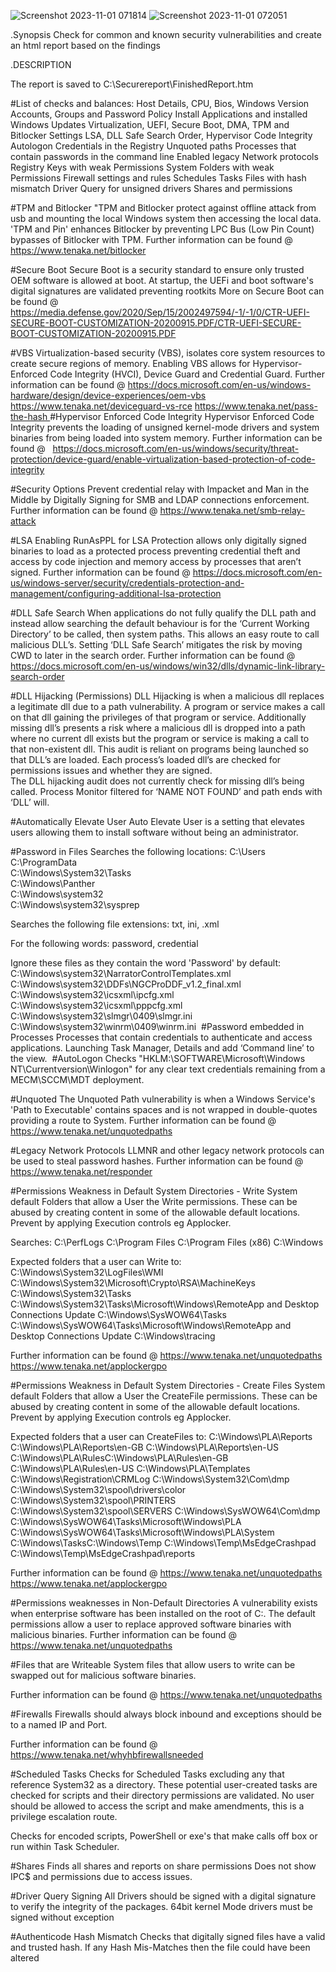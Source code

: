 ![Screenshot 2023-11-01 071814](https://github.com/Tenaka/SecureReport/assets/86342641/8ffb3061-3d00-4357-b6ae-7960e60ed823)
![Screenshot 2023-11-01 072051](https://github.com/Tenaka/SecureReport/assets/86342641/255a753d-78a6-4781-9be0-5848bb874abe)


.Synopsis
Check for common and known security vulnerabilities and create an html report based on the findings

.DESCRIPTION

The report is saved to C:\Securereport\FinishedReport.htm

#List of checks and balances:
Host Details, CPU, Bios, Windows Version
Accounts, Groups and Password Policy
Install Applications and installed Windows Updates
Virtualization, UEFI, Secure Boot, DMA, TPM and Bitlocker Settings
LSA, DLL Safe Search Order, Hypervisor Code Integrity
Autologon Credentials in the Registry
Unquoted paths
Processes that contain passwords in the command line
Enabled legacy Network protocols
Registry Keys with weak Permissions
System Folders with weak Permissions
Firewall settings and rules
Schedules Tasks
Files with hash mismatch
Driver Query for unsigned drivers
Shares and permissions

#TPM and Bitlocker
"TPM and Bitlocker protect against offline attack from usb and mounting the local Windows system then accessing the local data. 'TPM and Pin' enhances Bitlocker by preventing LPC Bus (Low Pin Count) bypasses of Bitlocker with TPM.
Further information can be found @
https://www.tenaka.net/bitlocker

#Secure Boot
Secure Boot is a security standard to ensure only trusted OEM software is allowed at boot. At startup, the UEFi and boot software's digital signatures are validated preventing rootkits
More on Secure Boot can be found @
https://media.defense.gov/2020/Sep/15/2002497594/-1/-1/0/CTR-UEFI-SECURE-BOOT-CUSTOMIZATION-20200915.PDF/CTR-UEFI-SECURE-BOOT-CUSTOMIZATION-20200915.PDF

#VBS
Virtualization-based security (VBS), isolates core system resources to create secure regions of memory. Enabling VBS allows for Hypervisor-Enforced Code Integrity (HVCI), Device Guard and Credential Guard.
Further information can be found @
https://docs.microsoft.com/en-us/windows-hardware/design/device-experiences/oem-vbs
https://www.tenaka.net/deviceguard-vs-rce
https://www.tenaka.net/pass-the-hash 
​
#Hypervisor Enforced Code Integrity
Hypervisor Enforced Code Integrity prevents the loading of unsigned kernel-mode drivers and system binaries from being loaded into system memory.
Further information can be found @  
https://docs.microsoft.com/en-us/windows/security/threat-protection/device-guard/enable-virtualization-based-protection-of-code-integrity

#Security Options
Prevent credential relay with Impacket and Man in the Middle by Digitally Signing for SMB and LDAP connections enforcement.
Further information can be found @
https://www.tenaka.net/smb-relay-attack

#LSA
Enabling RunAsPPL for LSA Protection allows only digitally signed binaries to load as a protected process preventing credential theft and access by code injection and memory access by processes that aren’t signed.
Further information can be found @ https://docs.microsoft.com/en-us/windows-server/security/credentials-protection-and-management/configuring-additional-lsa-protection

#DLL Safe Search
When applications do not fully qualify the DLL path and instead allow searching the default behaviour is for the ‘Current Working Directory’ to be called, then system paths. This allows an easy route to call malicious DLL’s. Setting ‘DLL Safe Search’ mitigates the risk by moving CWD to later in the search order.
Further information can be found @
https://docs.microsoft.com/en-us/windows/win32/dlls/dynamic-link-library-search-order

#DLL Hijacking (Permissions)
DLL Hijacking is when a malicious dll replaces a legitimate dll due to a path vulnerability. A program or service makes a call on that dll gaining the privileges of that program or service. Additionally missing dll’s presents a risk where a malicious dll is dropped into a path where no current dll exists but the program or service is making a call to that non-existent dll.
This audit is reliant on programs being launched so that DLL’s are loaded. Each process’s loaded dll’s are checked for permissions issues and whether they are signed.  
The DLL hijacking audit does not currently check for missing dll’s being called. Process Monitor filtered for ‘NAME NOT FOUND’ and path ends with ‘DLL’ will.


#Automatically Elevate User
Auto Elevate User is a setting that elevates users allowing them to install software without being an administrator. 

#Password in Files
Searches the following locations:
C:\Users\
C:\ProgramData\
C:\Windows\System32\Tasks\
C:\Windows\Panther\
C:\Windows\system32\
C:\Windows\system32\sysprep

Searches the following file extensions:
txt, ini, .xml

For the following words:
password, credential

Ignore these files as they contain the word 'Password' by default:
C:\Windows\system32\NarratorControlTemplates.xml
C:\Windows\system32\DDFs\NGCProDDF_v1.2_final.xml
C:\Windows\system32\icsxml\ipcfg.xml
C:\Windows\system32\icsxml\pppcfg.xml
C:\Windows\system32\slmgr\0409\slmgr.ini
C:\Windows\system32\winrm\0409\winrm.ini
​
#Password embedded in Processes
Processes that contain credentials to authenticate and access applications. Launching Task Manager, Details and add ‘Command line’ to the view.
​
#AutoLogon
Checks "HKLM:\SOFTWARE\Microsoft\Windows NT\Currentversion\Winlogon" for any clear text credentials remaining from a MECM\SCCM\MDT deployment.

#Unquoted
The Unquoted Path vulnerability is when a Windows Service's 'Path to Executable' contains spaces and is not wrapped in double-quotes providing a route to System.
Further information can be found @
https://www.tenaka.net/unquotedpaths

#Legacy Network Protocols
LLMNR and other legacy network protocols can be used to steal password hashes.
Further information can be found @
https://www.tenaka.net/responder

#Permissions Weakness in Default System Directories - Write
System default Folders that allow a User the Write permissions. These can be abused by creating content in some of the allowable default locations. Prevent by applying Execution controls eg Applocker.

Searches:
C:\PerfLogs
C:\Program Files
C:\Program Files (x86)
C:\Windows

Expected folders that a user can Write to:
C:\Windows\System32\LogFiles\WMI
C:\Windows\System32\Microsoft\Crypto\RSA\MachineKeys
C:\Windows\System32\Tasks
C:\Windows\System32\Tasks\Microsoft\Windows\RemoteApp and Desktop Connections Update
C:\Windows\SysWOW64\Tasks
C:\Windows\SysWOW64\Tasks\Microsoft\Windows\RemoteApp and Desktop Connections Update
C:\Windows\tracing

Further information can be found @
https://www.tenaka.net/unquotedpaths
https://www.tenaka.net/applockergpo

#Permissions Weakness in Default System Directories - Create Files
System default Folders that allow a User the CreateFile permissions. These can be abused by creating content in some of the allowable default locations. Prevent by applying Execution controls eg Applocker.

Expected folders that a user can CreateFiles to:
C:\Windows\PLA\Reports
C:\Windows\PLA\Reports\en-GB
C:\Windows\PLA\Reports\en-US
C:\Windows\PLA\RulesC:\Windows\PLA\Rules\en-GB
C:\Windows\PLA\Rules\en-US
C:\Windows\PLA\Templates
C:\Windows\Registration\CRMLog
C:\Windows\System32\Com\dmp
C:\Windows\System32\spool\drivers\color
C:\Windows\System32\spool\PRINTERS
C:\Windows\System32\spool\SERVERS
C:\Windows\SysWOW64\Com\dmp
C:\Windows\SysWOW64\Tasks\Microsoft\Windows\PLA
C:\Windows\SysWOW64\Tasks\Microsoft\Windows\PLA\System
C:\Windows\TasksC:\Windows\Temp
C:\Windows\Temp\MsEdgeCrashpad
C:\Windows\Temp\MsEdgeCrashpad\reports

Further information can be found @
https://www.tenaka.net/unquotedpaths
https://www.tenaka.net/applockergpo

#Permissions weaknesses in Non-Default Directories
A vulnerability exists when enterprise software has been installed on the root of C:\. The default permissions allow a user to replace approved software binaries with malicious binaries.
Further information can be found @
https://www.tenaka.net/unquotedpaths

#Files that are Writeable
System files that allow users to write can be swapped out for malicious software binaries.

Further information can be found @
https://www.tenaka.net/unquotedpaths

#Firewalls
Firewalls should always block inbound and exceptions should be to a named IP and Port.

Further information can be found @
https://www.tenaka.net/whyhbfirewallsneeded

#Scheduled Tasks
Checks for Scheduled Tasks excluding any that reference System32 as a directory. 
These potential user-created tasks are checked for scripts and their directory permissions are validated. 
No user should be allowed to access the script and make amendments, this is a privilege escalation route.

Checks for encoded scripts, PowerShell or exe's that make calls off box or run within Task Scheduler.

#Shares
Finds all shares and reports on share permissions
Does not show IPC$ and permissions due to access issues.

#Driver Query Signing
All Drivers should be signed with a digital signature to verify the integrity of the packages. 64bit kernel Mode drivers must be signed without exception

#Authenticode Hash Mismatch
Checks that digitally signed files have a valid and trusted hash. If any Hash Mis-Matches then the file could have been altered
